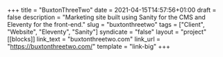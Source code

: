 +++
title = "BuxtonThreeTwo"
date = 2021-04-15T14:57:56+01:00
draft = false
description = "Marketing site built using Sanity for the CMS and Eleventy for the front-end."
slug = "buxtonthreetwo"
tags = ["Client", "Website", "Eleventy", "Sanity"]
syndicate = "false"
layout = "project"
[[blocks]]
link_text = "buxtonthreetwo.com"
link_url = "https://buxtonthreetwo.com/"
template = "link-big"
+++
